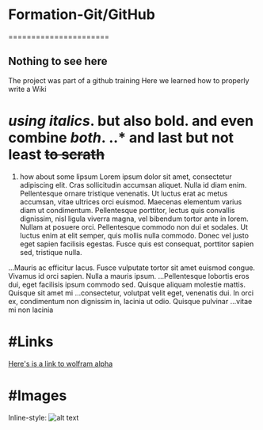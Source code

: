 # Formation-Git/GitHub 
======================

## Nothing to see here

The project was part of a github training
Here we learned how to properly write a Wiki

 _using italics_.
 __but also bold__.
 **and even combine _both_**.
..* and last but not least ~~to scrath~~
===================
1. how about some lipsum
Lorem ipsum dolor sit amet, consectetur adipiscing elit. Cras sollicitudin accumsan aliquet. Nulla id diam enim. Pellentesque ornare tristique venenatis. Ut luctus erat ac metus accumsan, vitae ultrices orci euismod. Maecenas elementum varius diam ut condimentum. Pellentesque porttitor, lectus quis convallis dignissim, nisl ligula viverra magna, vel bibendum tortor ante in lorem. Nullam at posuere orci. Pellentesque commodo non dui et sodales. Ut luctus enim at elit semper, quis mollis nulla commodo. Donec vel justo eget sapien facilisis egestas. Fusce quis est consequat, porttitor sapien sed, tristique nulla. 

...Mauris ac efficitur lacus. Fusce vulputate tortor sit amet euismod congue. Vivamus id orci sapien. Nulla a mauris ipsum. ...Pellentesque lobortis eros dui, eget facilisis ipsum commodo sed. Quisque aliquam molestie mattis. Quisque sit amet mi ...consectetur, volutpat velit eget, venenatis dui. In orci ex, condimentum non dignissim in, lacinia ut odio. Quisque pulvinar ...vitae mi non lacinia

#Links 
========

[Here's is a link to wolfram alpha](https://www.wolframalpha.com/)

#Images
========

Inline-style: 
![alt text](https://assets-cdn.github.com/images/modules/logos_page/GitHub-Mark.png "Logo Title Text 1")
